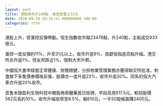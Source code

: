 ```yaml
---
layout: post
title: 港股收市升240點　滙控曾重上31元
date: 2020-09-28 16:16:52.000000000 +08:00
categories: rthk
---
```


港股上升，受滙控反彈帶動。恒生指數收市報23476點，升240點，主板成交933億元。

滙控一度反彈約11%，升至31元以上，收市升逾9%，貢獻恒指逾百點升幅。港交所亦升逾1%，但友邦跌近1%，限制大市升勢。

中國恒大重申經營正常健康、財務穩健，分拆物業管理業務亦獲得聯交所批准，刺激旗下多隻債券價格反彈，股價亦一度升逾23%，收市升逾20%。同系的恒大汽車亦升逾20%收市。

首隻未錄盈利生物科技中概股再鼎醫藥首日掛牌，早段高見617.5元，較招股價562元高約10%。收市升幅收窄至8.5%，報610元，一手50股帳面賺2400元。
